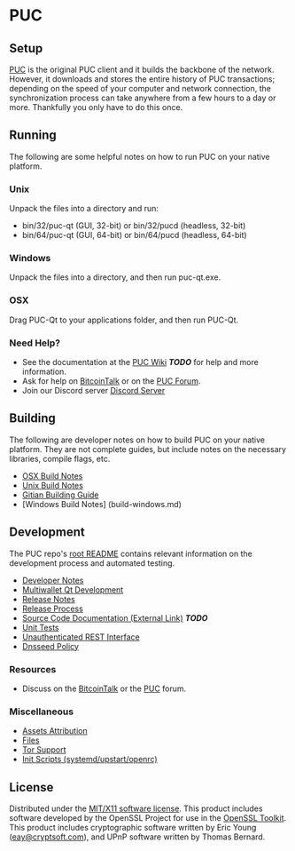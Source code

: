 PUC
=====================

Setup
---------------------
[PUC](http://puc.io/wallet) is the original PUC client and it builds the backbone of the network. However, it downloads and stores the entire history of PUC transactions; depending on the speed of your computer and network connection, the synchronization process can take anywhere from a few hours to a day or more. Thankfully you only have to do this once.

Running
---------------------
The following are some helpful notes on how to run PUC on your native platform.

### Unix

Unpack the files into a directory and run:

- bin/32/puc-qt (GUI, 32-bit) or bin/32/pucd (headless, 32-bit)
- bin/64/puc-qt (GUI, 64-bit) or bin/64/pucd (headless, 64-bit)

### Windows

Unpack the files into a directory, and then run puc-qt.exe.

### OSX

Drag PUC-Qt to your applications folder, and then run PUC-Qt.

### Need Help?

* See the documentation at the [PUC Wiki](https://en.puc.io/wiki/Main_Page) ***TODO***
for help and more information.
* Ask for help on [BitcoinTalk](https://bitcointalk.org) or on the [PUC Forum](http://forum.puc.io/).
* Join our Discord server [Discord Server](https://discord.gg/S9adMgS)

Building
---------------------
The following are developer notes on how to build PUC on your native platform. They are not complete guides, but include notes on the necessary libraries, compile flags, etc.

- [OSX Build Notes](build-osx.md)
- [Unix Build Notes](build-unix.md)
- [Gitian Building Guide](gitian-building.md)
- [Windows Build Notes] (build-windows.md)

Development
---------------------
The PUC repo's [root README](https://github.com/PUC-Core/PUC/blob/master/README.md) contains relevant information on the development process and automated testing.

- [Developer Notes](developer-notes.md)
- [Multiwallet Qt Development](multiwallet-qt.md)
- [Release Notes](release-notes.md)
- [Release Process](release-process.md)
- [Source Code Documentation (External Link)](https://dev.visucore.com/bitcoin/doxygen/) ***TODO***
- [Unit Tests](unit-tests.md)
- [Unauthenticated REST Interface](REST-interface.md)
- [Dnsseed Policy](dnsseed-policy.md)


### Resources

* Discuss on the [BitcoinTalk](https://bitcointalk.org/index.php?topic=1262920.0) or the [PUC](http://forum.puc.io/) forum.

### Miscellaneous
- [Assets Attribution](assets-attribution.md)
- [Files](files.md)
- [Tor Support](tor.md)
- [Init Scripts (systemd/upstart/openrc)](init.md)

License
---------------------
Distributed under the [MIT/X11 software license](http://www.opensource.org/licenses/mit-license.php).
This product includes software developed by the OpenSSL Project for use in the [OpenSSL Toolkit](https://www.openssl.org/). This product includes
cryptographic software written by Eric Young ([eay@cryptsoft.com](mailto:eay@cryptsoft.com)), and UPnP software written by Thomas Bernard.
